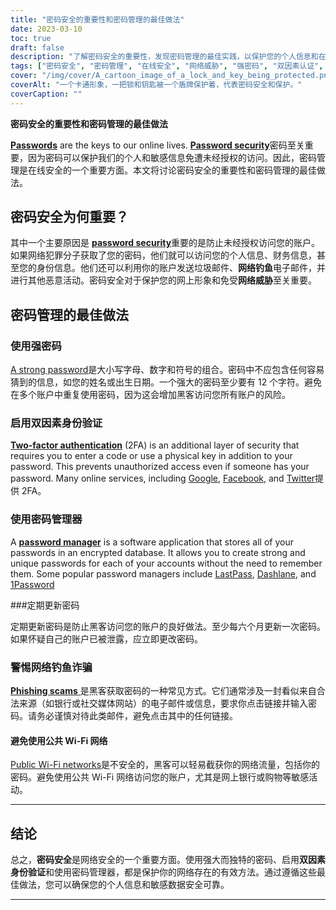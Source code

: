 ```yaml
---
title: "密码安全的重要性和密码管理的最佳做法"
date: 2023-03-10
toc: true
draft: false
description: "了解密码安全的重要性，发现密码管理的最佳实践，以保护您的个人信息和在线身份。"
tags: ["密码安全", "密码管理", "在线安全", "网络威胁", "强密码", "双因素认证", "密码管理器", "数据安全", "身份盗窃", "网络钓鱼欺诈", "公共 Wi-Fi 网络", "在线隐私", "在线安全", "数字安全", "网络安全", "网络安全", "数据保护", "账户安全", "在线账户", "在线保护"]
cover: "/img/cover/A_cartoon_image_of_a_lock_and_key_being_protected.png"
coverAlt: "一个卡通形象，一把锁和钥匙被一个盾牌保护着，代表密码安全和保护。"
coverCaption: ""
---
```


**密码安全的重要性和密码管理的最佳做法**

[**Passwords**](https://simeononsecurity.com/articles/the-importance-of-password-security-and-best-practices/) are the keys to our online lives. [**Password security**](https://simeononsecurity.com/articles/the-importance-of-password-security-and-best-practices/)密码至关重要，因为密码可以保护我们的个人和敏感信息免遭未经授权的访问。因此，密码管理是在线安全的一个重要方面。本文将讨论密码安全的重要性和密码管理的最佳做法。

## 密码安全为何重要？

其中一个主要原因是 [**password security**](https://simeononsecurity.com/articles/the-importance-of-password-security-and-best-practices/)重要的是防止未经授权访问您的账户。如果网络犯罪分子获取了您的密码，他们就可以访问您的个人信息、财务信息，甚至您的身份信息。他们还可以利用你的账户发送垃圾邮件、**网络钓鱼**电子邮件，并进行其他恶意活动。密码安全对于保护您的网上形象和免受**网络威胁**至关重要。

## 密码管理的最佳做法

### 使用强密码

[A strong password](https://simeononsecurity.com/articles/the-importance-of-password-security-and-best-practices/)是大小写字母、数字和符号的组合。密码中不应包含任何容易猜到的信息，如您的姓名或出生日期。一个强大的密码至少要有 12 个字符。避免在多个账户中重复使用密码，因为这会增加黑客访问您所有账户的风险。

### 启用双因素身份验证

[**Two-factor authentication**](https://simeononsecurity.com/articles/what-are-the-diferent-kinds-of-factors-in-mfa/) (2FA) is an additional layer of security that requires you to enter a code or use a physical key in addition to your password. This prevents unauthorized access even if someone has your password. Many online services, including [Google](https://www.google.com/landing/2step/), [Facebook](https://www.facebook.com/help/148233965247823), and [Twitter](https://help.twitter.com/en/managing-your-account/two-factor-authentication)提供 2FA。

### 使用密码管理器

A [**password manager**](https://simeononsecurity.com/articles/bitwarden-and-keepassxc-vs-the-rest/) is a software application that stores all of your passwords in an encrypted database. It allows you to create strong and unique passwords for each of your accounts without the need to remember them. Some popular password managers include [LastPass](https://www.lastpass.com/), [Dashlane](https://www.dashlane.com/), and [1Password](https://1password.com/)

###定期更新密码

定期更新密码是防止黑客访问您的账户的良好做法。至少每六个月更新一次密码。如果怀疑自己的账户已被泄露，应立即更改密码。

### 警惕网络钓鱼诈骗

[**Phishing scams** ](https://simeononsecurity.com/articles/how-to-identify-phishing/)是黑客获取密码的一种常见方式。它们通常涉及一封看似来自合法来源（如银行或社交媒体网站）的电子邮件或信息，要求你点击链接并输入密码。请务必谨慎对待此类邮件，避免点击其中的任何链接。

#### 避免使用公共 Wi-Fi 网络

[Public Wi-Fi networks](https://simeononsecurity.com/articles/how-to-secure-your-wireless-network-against-hacking/)是不安全的，黑客可以轻易截获你的网络流量，包括你的密码。避免使用公共 Wi-Fi 网络访问您的账户，尤其是网上银行或购物等敏感活动。

______


## 结论

总之，**密码安全**是网络安全的一个重要方面。使用强大而独特的密码、启用**双因素身份验证**和使用密码管理器，都是保护你的网络存在的有效方法。通过遵循这些最佳做法，您可以确保您的个人信息和敏感数据安全可靠。

______
